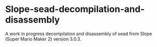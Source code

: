 # Slope-sead-decompilation-and-disassembly
A work in progress decompilation and disassembly of sead from Slope (Super Mario Maker 2) version 3.0.3.
